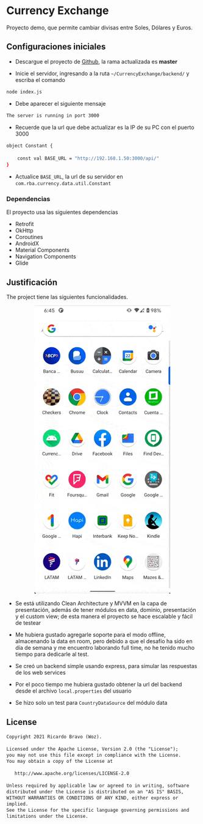 # Currency Exchange

Proyecto demo, que permite cambiar divisas entre Soles, Dólares y Euros.

## Configuraciones iniciales

- Descargue el proyecto de [Github](https://github.com/RicardoBravoA/CurrencyExchange), la rama actualizada es **master**

- Inicie el servidor, ingresando a la ruta `~/CurrencyExchange/backend/` y escriba el comando

```bash
node index.js
```

- Debe aparecer el siguiente mensaje

```bash
The server is running in port 3000
```

- Recuerde que la url que debe actualizar es la IP de su PC con el puerto 3000

```bash
object Constant {

    const val BASE_URL = "http://192.168.1.50:3000/api/"
}
```

- Actualice `BASE_URL`, la url de su servidor en `com.rba.currency.data.util.Constant`

### Dependencias

El proyecto usa las siguientes dependencias

- Retrofit
- OkHttp
- Coroutines
- AndroidX
- Material Components
- Navigation Components
- Glide


## Justificación

The project tiene las siguientes funcionalidades.

<p align="center">
  <img src="CurrencyExchange/gif/exchange.gif" alt="gif"/><br>
</p>

- Se está utilizando Clean Architecture y MVVM en la capa de presentación, además de tener módulos en data, dominio, presentación y el custom view; de esta manera el proyecto se hace escalable y fácil de testear

- Me hubiera gustado agregarle soporte para el modo offline, almacenando la data en room, pero debido a que el desafío ha sido en día de semana y me encuentro laborando full time, no he tenido mucho tiempo para dedicarle al test.

- Se creó un backend simple usando express, para simular las respuestas de los web services

- Por el poco tiempo me hubiera gustado obtener la url del backend desde el archivo `local.properties` del usuario

- Se hizo solo un test para `CountryDataSource` del módulo data

## License

    Copyright 2021 Ricardo Bravo (Woz).

    Licensed under the Apache License, Version 2.0 (the "License");
    you may not use this file except in compliance with the License.
    You may obtain a copy of the License at

       http://www.apache.org/licenses/LICENSE-2.0

    Unless required by applicable law or agreed to in writing, software
    distributed under the License is distributed on an "AS IS" BASIS,
    WITHOUT WARRANTIES OR CONDITIONS OF ANY KIND, either express or implied.
    See the License for the specific language governing permissions and
    limitations under the License.